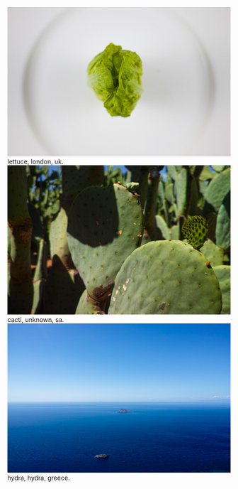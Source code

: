 ![lettuce, london, uk](images/lettuce-london-uk.jpg) lettuce, london, uk.
![cacti, unknown, sa](images/cacti-unknown-sa.jpg) cacti, unknown, sa.
![hydra, hydra, greece](images/hydra-hydra-greece.jpg) hydra, hydra, greece.

